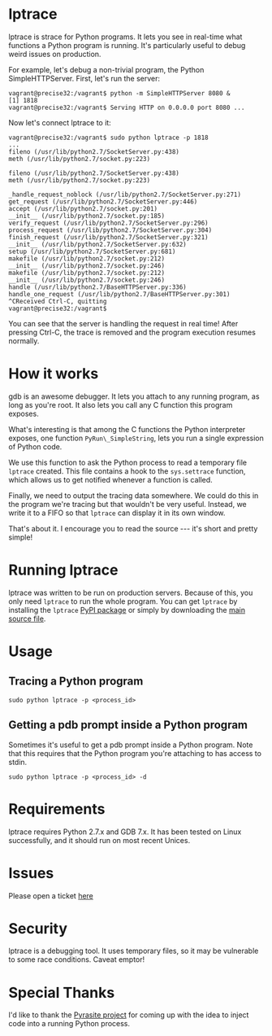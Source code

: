 
# lptrace

lptrace is strace for Python programs. It lets you see in real-time
what functions a Python program is running. It's particularly useful
to debug weird issues on production.

For example, let's debug a non-trivial program, the Python SimpleHTTPServer.
First, let's run the server:

```
vagrant@precise32:/vagrant$ python -m SimpleHTTPServer 8080 &
[1] 1818
vagrant@precise32:/vagrant$ Serving HTTP on 0.0.0.0 port 8080 ...
```

Now let's connect lptrace to it:

```
vagrant@precise32:/vagrant$ sudo python lptrace -p 1818
...
fileno (/usr/lib/python2.7/SocketServer.py:438)
meth (/usr/lib/python2.7/socket.py:223)

fileno (/usr/lib/python2.7/SocketServer.py:438)
meth (/usr/lib/python2.7/socket.py:223)

_handle_request_noblock (/usr/lib/python2.7/SocketServer.py:271)
get_request (/usr/lib/python2.7/SocketServer.py:446)
accept (/usr/lib/python2.7/socket.py:201)
__init__ (/usr/lib/python2.7/socket.py:185)
verify_request (/usr/lib/python2.7/SocketServer.py:296)
process_request (/usr/lib/python2.7/SocketServer.py:304)
finish_request (/usr/lib/python2.7/SocketServer.py:321)
__init__ (/usr/lib/python2.7/SocketServer.py:632)
setup (/usr/lib/python2.7/SocketServer.py:681)
makefile (/usr/lib/python2.7/socket.py:212)
__init__ (/usr/lib/python2.7/socket.py:246)
makefile (/usr/lib/python2.7/socket.py:212)
__init__ (/usr/lib/python2.7/socket.py:246)
handle (/usr/lib/python2.7/BaseHTTPServer.py:336)
handle_one_request (/usr/lib/python2.7/BaseHTTPServer.py:301)
^CReceived Ctrl-C, quitting
vagrant@precise32:/vagrant$
```

You can see that the server is handling the request in real time! After pressing Ctrl-C, the trace is removed and the program
execution resumes normally.

# How it works

gdb is an awesome debugger. It lets you attach to any running program, as long as you're root. It
also lets you call any C function this program exposes.

What's interesting is that among the C functions the Python interpreter exposes,
one function `PyRun\_SimpleString`, lets you run a single expression of Python code.

We use this function to ask the Python process to read a temporary file `lptrace` created. This file
contains a hook to the `sys.settrace` function, which allows us to get notified whenever a function is
called.

Finally, we need to output the tracing data somewhere. We could do this in the program we're tracing
but that wouldn't be very useful. Instead, we write it to a FIFO so that `lptrace` can display it in
its own window.

That's about it. I encourage you to read the source --- it's short and pretty simple!

# Running lptrace

lptrace was written to be run on production servers. Because of this,
you only need `lptrace` to run the whole program. You can get `lptrace` by installing the `lptrace` [PyPI package](https://pypi.python.org/pypi/lptrace) or simply by downloading the [main source file](https://raw.githubusercontent.com/khamidou/lptrace/master/lptrace).

# Usage

## Tracing a Python program

```
sudo python lptrace -p <process_id>
```

## Getting a pdb prompt inside a Python program

Sometimes it's useful to get a pdb prompt inside a Python program.
Note that this requires that the Python program you're attaching to
has access to stdin.

```
sudo python lptrace -p <process_id> -d
```

# Requirements

lptrace requires Python 2.7.x and GDB 7.x. It has been tested on Linux
successfully, and it should run on most recent Unices.

# Issues

Please open a ticket [here](https://github.com/khamidou/lptrace/issues)

# Security

lptrace is a debugging tool. It uses temporary files, so it may be vulnerable to some race conditions. Caveat emptor!

# Special Thanks

I'd like to thank the [Pyrasite project](http://pyrasite.com/) for coming up with
the idea to inject code into a running Python process.

